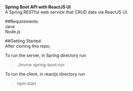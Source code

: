 
**Spring Boot API with ReactJS UI**</br>
A Spring RESTful web service that CRUD data via ReactJS UI.

##Requirements</br>
Java</br>
Node.js

##Getting Started </br>
After cloning this repo,

To run the server, in Spring directory run
> ./mvnw spring-boot:run

To run the client, in reactjs directory run
> npm start